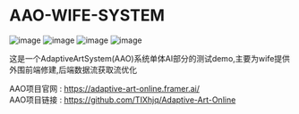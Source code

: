 # AAO-WIFE-SYSTEM

![image](https://img.shields.io/badge/author-TIXhjq-orange)
![image](https://img.shields.io/badge/python-3.10.11-darkgreen)
![image](https://img.shields.io/badge/License-MIT-blue)
![image](https://img.shields.io/badge/Platform-Android&Linux&PC-red)

这是一个AdaptiveArtSystem(AAO)系统单体AI部分的测试demo,主要为wife提供外围前端修建,后端数据流获取流优化

AAO项目官网 : https://adaptive-art-online.framer.ai/  
AAO项目链接 : https://github.com/TIXhjq/Adaptive-Art-Online

